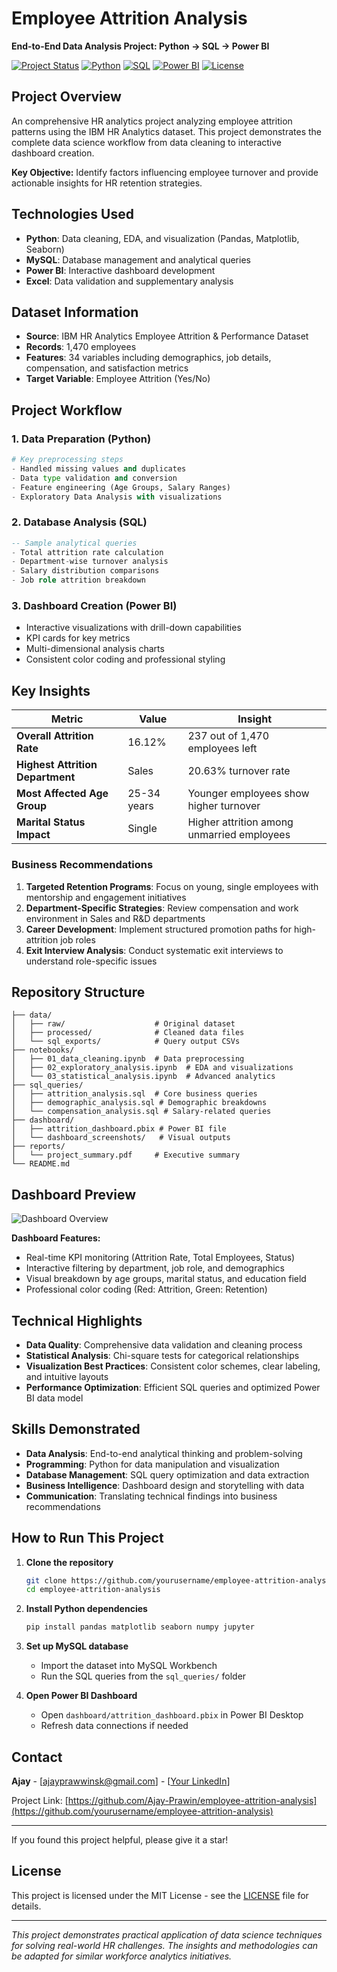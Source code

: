 # Employee Attrition Analysis

**End-to-End Data Analysis Project: Python → SQL → Power BI**

[![Project Status](https://img.shields.io/badge/Status-Complete-brightgreen)](https://github.com/Ajay-Prawin/employee-attrition-analysis)
[![Python](https://img.shields.io/badge/Python-3.8+-blue)](https://www.python.org/)
[![SQL](https://img.shields.io/badge/SQL-MySQL-orange)](https://www.mysql.com/)
[![Power BI](https://img.shields.io/badge/Power%20BI-Dashboard-yellow)](https://powerbi.microsoft.com/)
[![License](https://img.shields.io/badge/License-MIT-green)](LICENSE)

## Project Overview

An comprehensive HR analytics project analyzing employee attrition patterns using the IBM HR Analytics dataset. This project demonstrates the complete data science workflow from data cleaning to interactive dashboard creation.

**Key Objective:** Identify factors influencing employee turnover and provide actionable insights for HR retention strategies.

## Technologies Used

- **Python**: Data cleaning, EDA, and visualization (Pandas, Matplotlib, Seaborn)
- **MySQL**: Database management and analytical queries
- **Power BI**: Interactive dashboard development
- **Excel**: Data validation and supplementary analysis

## Dataset Information

- **Source**: IBM HR Analytics Employee Attrition & Performance Dataset
- **Records**: 1,470 employees
- **Features**: 34 variables including demographics, job details, compensation, and satisfaction metrics
- **Target Variable**: Employee Attrition (Yes/No)

## Project Workflow

### 1. Data Preparation (Python)
```python
# Key preprocessing steps
- Handled missing values and duplicates
- Data type validation and conversion
- Feature engineering (Age Groups, Salary Ranges)
- Exploratory Data Analysis with visualizations
```

### 2. Database Analysis (SQL)
```sql
-- Sample analytical queries
- Total attrition rate calculation
- Department-wise turnover analysis
- Salary distribution comparisons
- Job role attrition breakdown
```

### 3. Dashboard Creation (Power BI)
- Interactive visualizations with drill-down capabilities
- KPI cards for key metrics
- Multi-dimensional analysis charts
- Consistent color coding and professional styling

## Key Insights

| Metric | Value | Insight |
|--------|-------|---------|
| **Overall Attrition Rate** | 16.12% | 237 out of 1,470 employees left |
| **Highest Attrition Department** | Sales | 20.63% turnover rate |
| **Most Affected Age Group** | 25-34 years | Younger employees show higher turnover |
| **Marital Status Impact** | Single | Higher attrition among unmarried employees |

### Business Recommendations

1. **Targeted Retention Programs**: Focus on young, single employees with mentorship and engagement initiatives
2. **Department-Specific Strategies**: Review compensation and work environment in Sales and R&D departments  
3. **Career Development**: Implement structured promotion paths for high-attrition job roles
4. **Exit Interview Analysis**: Conduct systematic exit interviews to understand role-specific issues

## Repository Structure

```
├── data/
│   ├── raw/                    # Original dataset
│   ├── processed/              # Cleaned data files
│   └── sql_exports/            # Query output CSVs
├── notebooks/
│   ├── 01_data_cleaning.ipynb  # Data preprocessing
│   ├── 02_exploratory_analysis.ipynb  # EDA and visualizations
│   └── 03_statistical_analysis.ipynb  # Advanced analytics
├── sql_queries/
│   ├── attrition_analysis.sql  # Core business queries
│   ├── demographic_analysis.sql # Demographic breakdowns
│   └── compensation_analysis.sql # Salary-related queries
├── dashboard/
│   ├── attrition_dashboard.pbix # Power BI file
│   └── dashboard_screenshots/   # Visual outputs
├── reports/
│   └── project_summary.pdf     # Executive summary
└── README.md
```

## Dashboard Preview

![Dashboard Overview](dashboard/dashboard_screenshots/main_dashboard.png)

**Dashboard Features:**
- Real-time KPI monitoring (Attrition Rate, Total Employees, Status)
- Interactive filtering by department, job role, and demographics
- Visual breakdown by age groups, marital status, and education field
- Professional color coding (Red: Attrition, Green: Retention)

## Technical Highlights

- **Data Quality**: Comprehensive data validation and cleaning process
- **Statistical Analysis**: Chi-square tests for categorical relationships
- **Visualization Best Practices**: Consistent color schemes, clear labeling, and intuitive layouts
- **Performance Optimization**: Efficient SQL queries and optimized Power BI data model

## Skills Demonstrated

- **Data Analysis**: End-to-end analytical thinking and problem-solving
- **Programming**: Python for data manipulation and visualization
- **Database Management**: SQL query optimization and data extraction
- **Business Intelligence**: Dashboard design and storytelling with data
- **Communication**: Translating technical findings into business recommendations

## How to Run This Project

1. **Clone the repository**
   ```bash
   git clone https://github.com/yourusername/employee-attrition-analysis.git
   cd employee-attrition-analysis
   ```

2. **Install Python dependencies**
   ```bash
   pip install pandas matplotlib seaborn numpy jupyter
   ```

3. **Set up MySQL database**
   - Import the dataset into MySQL Workbench
   - Run the SQL queries from the `sql_queries/` folder

4. **Open Power BI Dashboard**
   - Open `dashboard/attrition_dashboard.pbix` in Power BI Desktop
   - Refresh data connections if needed

## Contact

**Ajay** - [ajayprawwinsk@gmail.com] - [[Your LinkedIn](https://www.linkedin.com/in/ajay-prawinsk/)]

Project Link: [https://github.com/Ajay-Prawin/employee-attrition-analysis](https://github.com/yourusername/employee-attrition-analysis)

---

If you found this project helpful, please give it a star!

## License

This project is licensed under the MIT License - see the [LICENSE](LICENSE) file for details.

---

*This project demonstrates practical application of data science techniques for solving real-world HR challenges. The insights and methodologies can be adapted for similar workforce analytics initiatives.*
